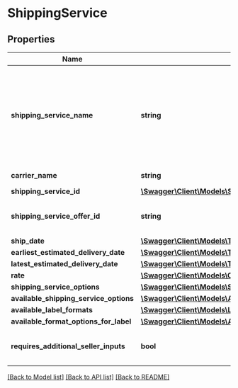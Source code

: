 # ShippingService

## Properties
Name | Type | Description | Notes
------------ | ------------- | ------------- | -------------
**shipping_service_name** | **string** | A plain text representation of a carrier&#x27;s shipping service. For example, \&quot;UPS Ground\&quot; or \&quot;FedEx Standard Overnight\&quot;. | 
**carrier_name** | **string** | The name of the carrier. | 
**shipping_service_id** | [**\Swagger\Client\Models\ShippingServiceIdentifier**](ShippingServiceIdentifier.md) |  | 
**shipping_service_offer_id** | **string** | An Amazon-defined shipping service offer identifier. | 
**ship_date** | [**\Swagger\Client\Models\Timestamp**](Timestamp.md) |  | 
**earliest_estimated_delivery_date** | [**\Swagger\Client\Models\Timestamp**](Timestamp.md) |  | [optional] 
**latest_estimated_delivery_date** | [**\Swagger\Client\Models\Timestamp**](Timestamp.md) |  | [optional] 
**rate** | [**\Swagger\Client\Models\CurrencyAmount**](CurrencyAmount.md) |  | 
**shipping_service_options** | [**\Swagger\Client\Models\ShippingServiceOptions**](ShippingServiceOptions.md) |  | 
**available_shipping_service_options** | [**\Swagger\Client\Models\AvailableShippingServiceOptions**](AvailableShippingServiceOptions.md) |  | [optional] 
**available_label_formats** | [**\Swagger\Client\Models\LabelFormatList**](LabelFormatList.md) |  | [optional] 
**available_format_options_for_label** | [**\Swagger\Client\Models\AvailableFormatOptionsForLabelList**](AvailableFormatOptionsForLabelList.md) |  | [optional] 
**requires_additional_seller_inputs** | **bool** | When true, additional seller inputs are required. | 

[[Back to Model list]](../../README.md#documentation-for-models) [[Back to API list]](../../README.md#documentation-for-api-endpoints) [[Back to README]](../../README.md)

